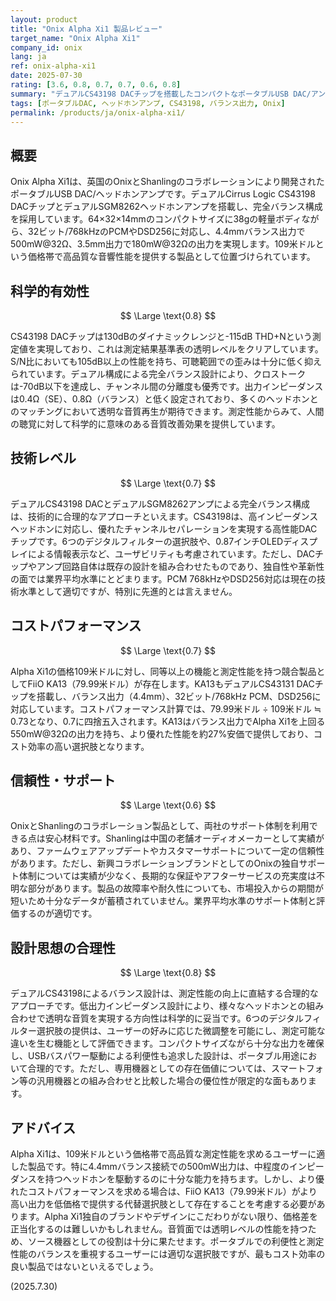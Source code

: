 ```yaml
---
layout: product
title: "Onix Alpha Xi1 製品レビュー"
target_name: "Onix Alpha Xi1"
company_id: onix
lang: ja
ref: onix-alpha-xi1
date: 2025-07-30
rating: [3.6, 0.8, 0.7, 0.7, 0.6, 0.8]
summary: "デュアルCS43198 DACチップを搭載したコンパクトなポータブルUSB DAC/アンプ。130dB のダイナミックレンジと-115dB THD+Nの測定値で透明レベルの音質を実現"
tags: [ポータブルDAC, ヘッドホンアンプ, CS43198, バランス出力, Onix]
permalink: /products/ja/onix-alpha-xi1/
---
```


## 概要

Onix Alpha Xi1は、英国のOnixとShanlingのコラボレーションにより開発されたポータブルUSB DAC/ヘッドホンアンプです。デュアルCirrus Logic CS43198 DACチップとデュアルSGM8262ヘッドホンアンプを搭載し、完全バランス構成を採用しています。64×32×14mmのコンパクトサイズに38gの軽量ボディながら、32ビット/768kHzのPCMやDSD256に対応し、4.4mmバランス出力で500mW@32Ω、3.5mm出力で180mW@32Ωの出力を実現します。109米ドルという価格帯で高品質な音響性能を提供する製品として位置づけられています。

## 科学的有効性

$$ \Large \text{0.8} $$

CS43198 DACチップは130dBのダイナミックレンジと-115dB THD+Nという測定値を実現しており、これは測定結果基準表の透明レベルをクリアしています。S/N比においても105dB以上の性能を持ち、可聴範囲での歪みは十分に低く抑えられています。デュアル構成による完全バランス設計により、クロストークは-70dB以下を達成し、チャンネル間の分離度も優秀です。出力インピーダンスは0.4Ω（SE）、0.8Ω（バランス）と低く設定されており、多くのヘッドホンとのマッチングにおいて透明な音質再生が期待できます。測定性能からみて、人間の聴覚に対して科学的に意味のある音質改善効果を提供しています。

## 技術レベル

$$ \Large \text{0.7} $$

デュアルCS43198 DACとデュアルSGM8262アンプによる完全バランス構成は、技術的に合理的なアプローチといえます。CS43198は、高インピーダンスヘッドホンに対応し、優れたチャンネルセパレーションを実現する高性能DACチップです。6つのデジタルフィルターの選択肢や、0.87インチOLEDディスプレイによる情報表示など、ユーザビリティも考慮されています。ただし、DACチップやアンプ回路自体は既存の設計を組み合わせたものであり、独自性や革新性の面では業界平均水準にとどまります。PCM 768kHzやDSD256対応は現在の技術水準として適切ですが、特別に先進的とは言えません。

## コストパフォーマンス

$$ \Large \text{0.7} $$

Alpha Xi1の価格109米ドルに対し、同等以上の機能と測定性能を持つ競合製品としてFiiO KA13（79.99米ドル）が存在します。KA13もデュアルCS43131 DACチップを搭載し、バランス出力（4.4mm）、32ビット/768kHz PCM、DSD256に対応しています。コストパフォーマンス計算では、79.99米ドル ÷ 109米ドル ≒ 0.73となり、0.7に四捨五入されます。KA13はバランス出力でAlpha Xi1を上回る550mW@32Ωの出力を持ち、より優れた性能を約27%安価で提供しており、コスト効率の高い選択肢となります。

## 信頼性・サポート

$$ \Large \text{0.6} $$

OnixとShanlingのコラボレーション製品として、両社のサポート体制を利用できる点は安心材料です。Shanlingは中国の老舗オーディオメーカーとして実績があり、ファームウェアアップデートやカスタマーサポートについて一定の信頼性があります。ただし、新興コラボレーションブランドとしてのOnixの独自サポート体制については実績が少なく、長期的な保証やアフターサービスの充実度は不明な部分があります。製品の故障率や耐久性についても、市場投入からの期間が短いため十分なデータが蓄積されていません。業界平均水準のサポート体制と評価するのが適切です。

## 設計思想の合理性

$$ \Large \text{0.8} $$

デュアルCS43198によるバランス設計は、測定性能の向上に直結する合理的なアプローチです。低出力インピーダンス設計により、様々なヘッドホンとの組み合わせで透明な音質を実現する方向性は科学的に妥当です。6つのデジタルフィルター選択肢の提供は、ユーザーの好みに応じた微調整を可能にし、測定可能な違いを生む機能として評価できます。コンパクトサイズながら十分な出力を確保し、USBバスパワー駆動による利便性も追求した設計は、ポータブル用途において合理的です。ただし、専用機器としての存在価値については、スマートフォン等の汎用機器との組み合わせと比較した場合の優位性が限定的な面もあります。

## アドバイス

Alpha Xi1は、109米ドルという価格帯で高品質な測定性能を求めるユーザーに適した製品です。特に4.4mmバランス接続での500mW出力は、中程度のインピーダンスを持つヘッドホンを駆動するのに十分な能力を持ちます。しかし、より優れたコストパフォーマンスを求める場合は、FiiO KA13（79.99米ドル）がより高い出力を低価格で提供する代替選択肢として存在することを考慮する必要があります。Alpha Xi1独自のブランドやデザインにこだわりがない限り、価格差を正当化するのは難しいかもしれません。音質面では透明レベルの性能を持つため、ソース機器としての役割は十分に果たせます。ポータブルでの利便性と測定性能のバランスを重視するユーザーには適切な選択肢ですが、最もコスト効率の良い製品ではないといえるでしょう。

(2025.7.30)
